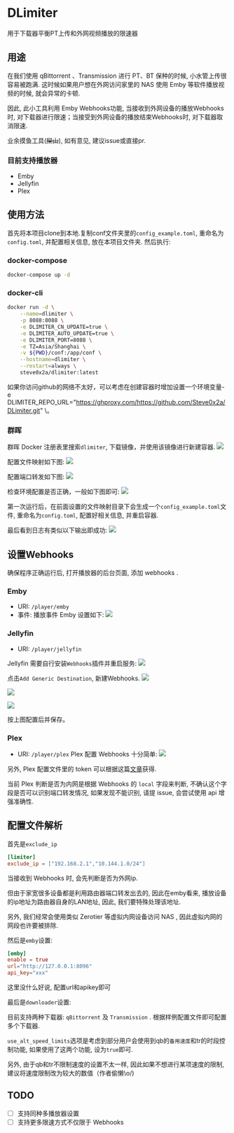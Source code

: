 # DLimiter
用于下载器平衡PT上传和外网视频播放的限速器

## 用途

在我们使用 qBittorrent 、Transmission 进行 PT、BT 保种的时候, 小水管上传很容易被跑满.
这时候如果用户想在外网访问家里的 NAS 使用 Emby 等软件播放视频的时候, 就会异常的卡顿.

因此, 此小工具利用 Emby Webhooks功能, 当接收到外网设备的播放Webhooks时, 对下载器进行限速；当接受到外网设备的播放结束Webhooks时, 对下载器取消限速.

业余摸鱼工具(~~屎山~~), 如有意见, 建议issue或直接pr.

### 目前支持播放器

- Emby
- Jellyfin
- Plex

## 使用方法

首先将本项目clone到本地.复制conf文件夹里的`config_example.toml`, 重命名为`config.toml`, 并配置相关信息, 放在本项目文件夹. 然后执行: 

### docker-compose

```bash
docker-compose up -d
```

### docker-cli

```bash
docker run -d \
    --name=dlimiter \
    -p 8088:8088 \
    -e DLIMITER_CN_UPDATE=true \
    -e DLIMITER_AUTO_UPDATE=true \
    -e DLIMITER_PORT=8088 \
    -e TZ=Asia/Shanghai \
    -v ${PWD}/conf:/app/conf \
    --hostname=dlimiter \
    --restart=always \
    steve0x2a/dlimiter:latest
```
如果你访问github的网络不太好，可以考虑在创建容器时增加设置一个环境变量-e DLIMITER_REPO_URL="https://ghproxy.com/https://github.com/Steve0x2a/DLimiter.git" \。


### 群晖

群晖 Docker 注册表里搜索`dlimiter`, 下载镜像，并使用该镜像进行新建容器.
![](https://vip2.loli.io/2023/02/05/IJgmCWebRAEvGwr.png)

配置文件映射如下图: 
![](https://vip2.loli.io/2023/02/05/2RCGvPugcDawBYq.png)

配置端口转发如下图: 
![](https://vip2.loli.io/2023/02/05/WjYapguMlwxF5Ur.png)

检查环境配置是否正确，一般如下图即可: 
![](https://vip2.loli.io/2023/02/05/CMJs72kywHRKm1z.png)

第一次运行后，在前面设置的文件映射目录下会生成一个`config_example.toml`文件, 重命名为`config.toml`, 配置好相关信息, 并重启容器.

最后看到日志有类似以下输出即成功: 
![](https://vip2.loli.io/2023/02/05/X5Bjt6EKPNzUvpZ.png)


## 设置Webhooks

确保程序正确运行后, 打开播放器的后台页面, 添加 webhooks .

### Emby
- URI: `/player/emby`
- 事件: 播放事件
Emby 设置如下: 
![](https://vip2.loli.io/2023/02/04/coeBCiRsXtkhFVI.png)

### Jellyfin
- URI: `/player/jellyfin`

Jellyfin 需要自行安装`Webhooks`插件并重启服务:
![](https://vip2.loli.io/2023/02/06/WCwiFmGEVKq8U96.png)

点击`Add Generic Destination`, 新建Webhooks.
![](https://vip2.loli.io/2023/02/06/UJIobCMPt6e2KBc.png)

![](https://vip2.loli.io/2023/02/06/Y7glFOJ9C5BNVRH.png)

![](https://vip2.loli.io/2023/02/06/xEeijmBgZ1G5qJd.png)

按上图配置后并保存。

### Plex
- URI: `/player/plex`
Plex 配置 Webhooks 十分简单:
![](https://vip2.loli.io/2023/02/06/98wKtbjIqVCydnk.png)

另外, Plex 配置文件里的 token 可以根据这篇[文章](https://www.plexopedia.com/plex-media-server/general/plex-token/)获得.

当前 Plex 判断是否为内网是根据 Webhooks 的 `local` 字段来判断, 不确认这个字段是否可以识别端口转发情况, 如果发现不能识别, 请提 issue, 会尝试使用 api 增强准确性.

## 配置文件解析

首先是`exclude_ip`

```toml
[limiter]
exclude_ip = ["192.168.2.1","10.144.1.0/24"]
```

当接收到 Webhooks 时, 会先判断是否为外网ip.

但由于家宽很多设备都是利用路由器端口转发出去的, 因此在emby看来, 播放设备的ip地址为路由器自身的LAN地址, 因此, 我们要特殊处理该地址.

另外, 我们经常会使用类似 Zerotier 等虚拟内网设备访问 NAS , 因此虚拟内网的网段也许要被排除.

然后是`emby`设置: 

```toml
[emby]
enable = true
url="http://127.0.0.1:8096"
api_key="xxx"
```
这里没什么好说, 配置url和apikey即可

最后是`downloader`设置: 

目前支持两种下载器: `qBittorrent` 及 `Transmission` . 根据样例配置文件即可配置多个下载器.

`use_alt_speed_limits`选项是考虑到部分用户会使用到qb的`备用速度`和tr的时段控制功能, 如果使用了这两个功能, 设为`true`即可.

另外, 由于qb和tr不限制速度的设置不太一样, 因此如果不想进行某项速度的限制, 建议将速度限制改为较大的数值（作者偷懒\o/)


## TODO
- [ ] 支持同种多播放器设置
- [ ] 支持更多限速方式不仅限于 Webhooks